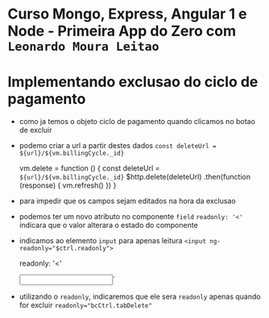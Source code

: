 # Curso Mongo, Express, Angular 1 e Node - Primeira App do Zero com `Leonardo Moura Leitao`

# Implementando exclusao do ciclo de pagamento

* como ja temos o objeto ciclo de pagamento quando clicamos no botao de excluir
* podemo criar a url a partir destes dados `const deleteUrl = ${url}/${vm.billingCycle._id}`

    vm.delete = function () {
        const deleteUrl = `${url}/${vm.billingCycle._id}`
        $http.delete(deleteUrl)
            .then(function (response) {
                vm.refresh()
            })
    }

* para impedir que os campos sejam editados na hora da exclusao
* podemos ter um novo atributo no componente `field` `readonly: '<'` indicara que o valor alterara o estado do componente
* indicamos ao elemento `input` para apenas leitura `<input ng-readonly="$ctrl.readonly">`

    readonly: '<'

    <input ng-readonly="$ctrl.readonly">`

* utilizando o `readonly`, indicaremos que ele sera `readonly` apenas quando for excluir `readonly="bcCtrl.tabDelete"`

    <field readonly="bcCtrl.tabDelete"></field>    